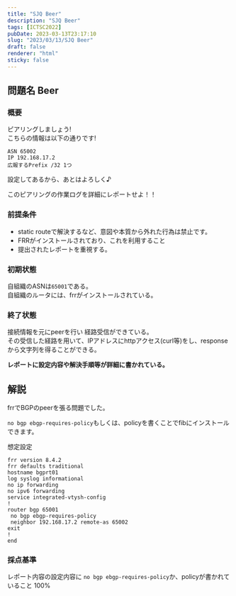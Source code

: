 ```yaml
---
title: "SJQ Beer"
description: "SJQ Beer"
tags: [ICTSC2022]
pubDate: 2023-03-13T23:17:10
slug: "2023/03/13/SJQ Beer"
draft: false
renderer: "html"
sticky: false
---
```



<h2>問題名 Beer</h2>



<h3>概要</h3>



<p>ピアリングしましょう!<br>こちらの情報は以下の通りです!</p>


<div class="wp-block-syntaxhighlighter-code "><pre class="brush: plain; title: ; title: ; notranslate" title=""><code>ASN 65002
IP 192.168.17.2
広報するPrefix /32 1つ</code></pre></div>


<p>設定してあるから、あとはよろしく♪</p>



<p>このピアリングの作業ログを詳細にレポートせよ！！</p>



<h3>前提条件</h3>



<ul>
<li>static routeで解決するなど、意図や本質から外れた行為は禁止です。</li>



<li>FRRがインストールされており、これを利用すること</li>



<li>提出されたレポートを重視する。</li>
</ul>



<h3>初期状態</h3>



<p>自組織のASNは<code>65001</code>である。<br>自組織のルータには、frrがインストールされている。</p>



<h3>終了状態</h3>



<p>接続情報を元にpeerを行い 経路受信ができている。<br>その受信した経路を用いて、IPアドレスにhttpアクセス(curl等)をし、responseから文字列を得ることができる。</p>



<p><strong>レポートに設定内容や解決手順等が詳細に書かれている。</strong></p>



<h2>解説</h2>



<p>frrでBGPのpeerを張る問題でした。</p>



<p><code>no bgp ebgp-requires-policy</code>もしくは、policyを書くことでfibにインストールできます。</p>



<p>想定設定</p>


<div class="wp-block-syntaxhighlighter-code "><pre class="brush: plain; title: ; title: ; notranslate" title=""><code>frr version 8.4.2
frr defaults traditional
hostname bgprt01
log syslog informational
no ip forwarding
no ipv6 forwarding
service integrated-vtysh-config
!
router bgp 65001
 no bgp ebgp-requires-policy 
 neighbor 192.168.17.2 remote-as 65002
exit
!
end</code></pre></div>


<h3>採点基準</h3>



<p>レポート内容の設定内容に <code>no bgp ebgp-requires-policy</code>か、policyが書かれていること 100%</p>
